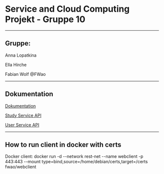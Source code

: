 # Service and Cloud Computing Projekt - Gruppe 10

---

## Gruppe:

Anna Lopatkina

Ella Hirche

Fabian Wolf @FWao

---

## Dokumentation

[Dokumentation](https://bitbucket.org/tudresden/ws2020-gruppe10/doku.pdf)

[Study Service API](https://bitbucket.org/tudresden/ws2020-gruppe10/src/master/output-study.pdf)

[User Service API](https://bitbucket.org/tudresden/ws2020-gruppe10/src/master/output-user.pdf)

---

## How to run client in docker with certs

Docker client: docker run -d --network rest-net --name webclient -p 443:443 --mount type=bind,source=/home/debian/certs,target=/certs fwao/webclient
